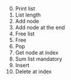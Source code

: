 0. Print list
1. List length
2. Add node
3. Add node at the end
4. Free list
5. Free
6. Pop
7. Get node at index
8. Sum list
mandatory
9. Insert
10. Delete at index
